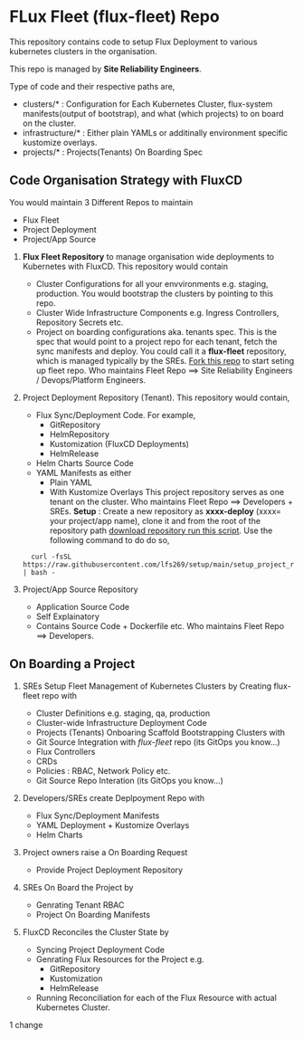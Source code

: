 # FLux Fleet (flux-fleet) Repo 

This repository contains code to setup Flux Deployment to various kubernetes clusters in the organisation. 

This repo is managed by **Site Reliability Engineers**. 

Type of code and their respective paths are,

  * clusters/*  :  Configuration for Each Kubernetes Cluster, flux-system manifests(output of bootstrap), and what (which  projects) to on board on the cluster. 
  * infrastructure/*  : Either plain YAMLs or additinally environment specific kustomize overlays.
  * projects/* : Projects(Tenants) On Boarding Spec 


## Code Organisation Strategy with FluxCD

You would maintain 3 Different Repos to maintain
  * Flux Fleet
  * Project Deployment
  * Project/App Source

  1. **Flux Fleet Repository**  to manage organisation wide deployments to Kubernetes  with FluxCD.
     This repository would contain
       * Cluster Configurations for all your envvironments e.g. staging, production. You would bootstrap the clusters by pointing to this repo.
       * Cluster Wide Infrastructure Components
           e.g. Ingress Controllers, Repository Secrets etc.
       * Project on boarding configurations aka. tenants spec. This is the spec that would point to a project repo for each tenant, fetch the sync manifests and deploy.
     You could call it a  **flux-fleet** repository, which is managed typically by the SREs. [Fork this repo](https://github.com/lfs269/flux-fleet) to start seting up  fleet repo.
     Who maintains Fleet Repo ==> Site Reliability Engineers / Devops/Platform Engineers.

  2. Project Deployment Repository (Tenant).
     This repository would contain,
       * Flux Sync/Deployment Code. For example,
           * GitRepository
           * HelmRepository
           * Kustomization (FluxCD Deployments)
           * HelmRelease
       * Helm Charts Source Code
       * YAML Manifests as either
           * Plain YAML
           * With Kustomize Overlays
     This project repository serves as one tenant on the cluster.
     Who maintains Fleet Repo ==> Developers + SREs.
     **Setup** : Create a new repository as **xxxx-deploy** (xxxx= your project/app name), clone it and from the root of the repository path  [download repository run this script](https://raw.githubusercontent.com/lfs269/setup/main/setup_project_repo.sh). Use the following command to do do so, 
     ```
       curl -fsSL https://raw.githubusercontent.com/lfs269/setup/main/setup_project_repo.sh | bash -
     ```

  3. Project/App Source Repository
       * Application Source Code
       * Self Explainatory
       * Contains Source Code + Dockerfile etc.
     Who maintains Fleet Repo ==> Developers.


## On Boarding a Project

  1. SREs Setup Fleet Management of Kubernetes Clusters by
     Creating  flux-fleet repo with
       * Cluster Definitions e.g. staging, qa, production
       * Cluster-wide  Infrastructure Deployment Code
       * Projects (Tenants) Onboaring Scaffold
     Bootstrapping Clusters with
       * Git Source Integration with *flux-fleet* repo (its GitOps you know...)
       * Flux Controllers
       * CRDs
       * Policies : RBAC, Network Policy etc.
       * Git Source Repo Interation (its GitOps you know...)

  2. Developers/SREs create Deplpoyment Repo with
       * Flux Sync/Deployment Manifests
       * YAML Deployment + Kustomize Overlays
       * Helm Charts

  3. Project owners raise a On Boarding Request
       * Provide Project Deployment Repository

  4. SREs On Board the Project by
       * Genrating Tenant RBAC
       * Project On Boarding Manifests

  5. FluxCD Reconciles the Cluster State by
       * Syncing Project Deployment Code
       * Genrating Flux Resources for the Project e.g.
           * GitRepository
           * Kustomization
           * HelmRelease
       * Running Reconciliation for each of the Flux Resource with actual Kubernetes Cluster.

1 change

